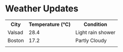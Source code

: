 # Weather Updates

<!-- WEATHER-UPDATE-START -->
<table><tr><th>City</th><th>Temperature (°C)</th><th>Condition</th></tr><tr><td>Valsad</td><td>28.4</td><td>Light rain shower</td></tr><tr><td>Boston</td><td>17.2</td><td>Partly Cloudy</td></tr><tr><td></td><td></td><td></td></tr></table>
<!-- WEATHER-UPDATE-END -->
